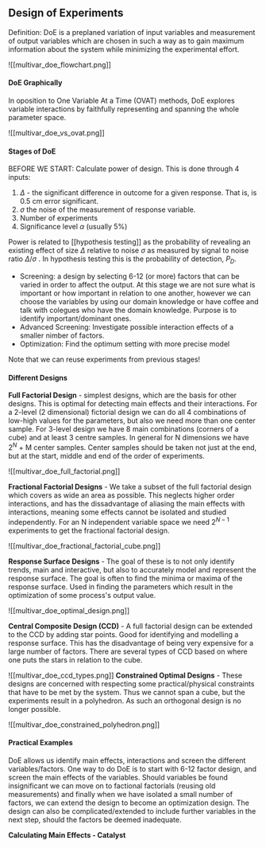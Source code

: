 ## Design of Experiments
Definition: DoE is a preplaned variation of input variables and measurement of output variables which are chosen in such a way as to gain maximum information about the system while minimizing the experimental effort.

![[multivar_doe_flowchart.png]]

#### DoE Graphically
In oposition to One Variable At a Time (OVAT) methods, DoE explores variable interactions by faithfully representing and spanning the whole parameter space.

![[multivar_doe_vs_ovat.png]]

#### Stages of DoE
BEFORE WE START: Calculate power of design. This is done through 4 inputs:
1) $\Delta$ - the significant difference in outcome for a given response. That is, is 0.5 cm error significant.
2) $\sigma$ the noise of the measurement of response variable.
3) Number of experiments
4) Significance level $\alpha$ (usually 5$\%$) 

Power is related to [[hypothesis testing]] as the probability of revealing an existing effect of size $\Delta$ relative to noise $\sigma$ as measured by signal to noise ratio $\Delta / \sigma$ . In hypothesis testing this is the probability of detection, $P_D$.  
- Screening: a design by selecting 6-12 (or more) factors that can be varied in order to affect the output. At this stage we are not sure what is important or how important in relation to one another, however we can choose the variables by using our domain knowledge or have coffee and talk with colegues who have the domain knowledge. Purpose is to identify important/dominant ones.
- Advanced Screening: Investigate possible interaction effects of a smaller nimber of factors.
- Optimization: Find the optimum setting with more precise model

Note that we can reuse experiments from previous stages! 


#### Different Designs
**Full Factorial Design** -  simplest designs, which are the basis for other designs. This is optimal for detecting main effects and their interactions. For a 2-level (2 dimensional) fictorial design we can do all 4 combinations of low-high values for the parameters, but also we need more than one center sample. For 3-level design we have 8 main combinations (corners of a cube) and at least 3 centre samples. In general for N dimensions we have $2^N$ + M center samples. Center samples should be taken not just at the end, but at the start, middle and end of the order of experiments.

![[multivar_doe_full_factorial.png]]

**Fractional Factorial Designs** - We take a subset of the full factorial design which covers as wide an area as possible. This neglects higher order interactions, and has the dissadvantage of aliasing the main effects with interactions, meaning some effects cannot be isolated and studied independently. For an N independent variable space we need $2^{N-1}$ experiments to get the fractional factorial design.

![[multivar_doe_fractional_factorial_cube.png]]

**Response Surface Designs** - The goal of these is to not only identify trends, main and interactive, but also to accurately model and represent the response surface. The goal is often to find the minima or maxima of the response surface. Used in finding the parameters which result in the optimization of some process's output value.

![[multivar_doe_optimal_design.png]]

**Central Composite Design (CCD)** - A full factorial design can be extended to the CCD by adding star points. Good for identifying and modelling a response surface. This has the disadvantage of being very expensive for a large number of factors. There are several types of CCD based on where one puts the stars in relation to the cube.

![[multivar_doe_ccd_types.png]]
**Constrained Optimal Designs** - These designs are concerned with respecting some practical/physical constraints that have to be met by the system. Thus we cannot span a cube, but the experiments result in a polyhedron. As such an orthogonal design is no longer possible. 

![[multivar_doe_constrained_polyhedron.png]]



#### Practical Examples

DoE allows us identify main effects, interactions and screen the different variables/factors. One way to do DoE is to start with 6-12 factor design, and screen the main effects of the variables. Should variables be found insignificant we can move on to factional factorials (reusing old measurements) and finally when we have isolated a small number of factors, we can extend the design to become an optimization design. The design can also be complicated/extended to include further variables in the next step, should the factors be deemed inadequate.

**Calculating Main Effects - Catalyst**
